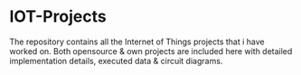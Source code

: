 # IOT-Projects
The repository contains all the Internet of Things projects that i have worked on. Both opensource &amp; own projects are included here with detailed implementation details, executed data &amp; circuit diagrams. 
